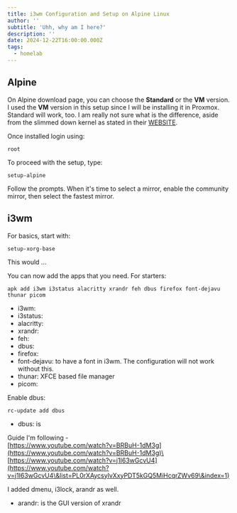 ```yaml
---
title: i3wm Configuration and Setup on Alpine Linux
author: ''
subtitle: 'Uhh, why am I here?'
description: ''
date: 2024-12-22T16:00:00.000Z
tags:
  - homelab
---
```


## Alpine

On Alpine download page, you can choose the **Standard** or the **VM** version. I used the **VM** version in this setup since I will be installing it in Proxmox. Standard will work, too. I am really not sure what is the difference, aside from the slimmed down kernel as stated in their [WEBSITE](https://alpinelinux.org/downloads/).

Once installed login using:

```shell
root
```

To proceed with the setup, type:

```shell
setup-alpine
```

Follow the prompts. When it's time to select a mirror, enable the community mirror, then select the fastest mirror.

## i3wm

For basics, start with:

```shell
setup-xorg-base
```

This would ...

You can now add the apps that you need. For starters:

```shell
apk add i3wm i3status alacritty xrandr feh dbus firefox font-dejavu thunar picom
```

* i3wm:
* i3status:
* alacritty:
* xrandr:
* feh:
* dbus:
* firefox:
* font-dejavu: to have a font in i3wm. The configuration will not work without this.
* thunar: XFCE based file manager
* picom:

Enable dbus:

```shell
rc-update add dbus
```

* dbus: is

Guide I'm following - \
[https://www.youtube.com/watch?v=BRBuH-1dM3g](https://www.youtube.com/watch?v=BRBuH-1dM3g)\
[https://www.youtube.com/watch?v=j1I63wGcvU4](https://www.youtube.com/watch?v=j1I63wGcvU4\&list=PL0rXAycsylvXxyPDT5kGQ5MiHcqrZWv69\&index=1)

I added dmenu, i3lock, arandr as well.

* arandr: is the GUI version of xrandr
